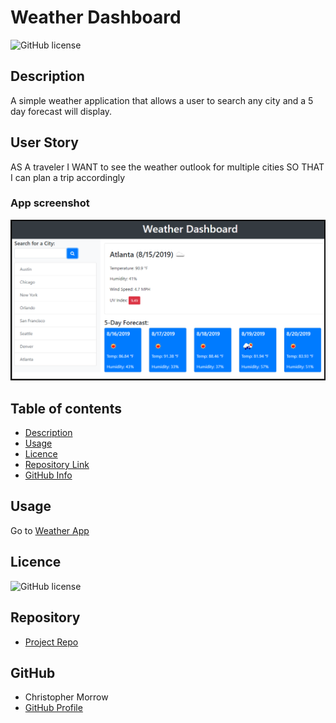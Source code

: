 # Weather Dashboard

![GitHub license](https://img.shields.io/badge/license-MIT-blue.svg)

## Description 

A simple weather application that allows a user to search any city and a 5 day forecast will display.

## User Story

AS A traveler
I WANT to see the weather outlook for multiple cities
SO THAT I can plan a trip accordingly


### App screenshot

![AppPhoto](./Assests/image.png)   

## Table of contents

- [Description](#Description)
- [Usage](#Usage)
- [Licence](#Licence)
- [Repository Link](#Repository)
- [GitHub Info](#GitHub) 

## Usage

Go to [Weather App](https://morrow7564.github.io/Weatherapp/) 

## Licence

![GitHub license](https://img.shields.io/badge/license-MIT-blue.svg)


## Repository

- [Project Repo](https://github.com/morrow7564/Weatherapp)


## GitHub

- Christopher Morrow
- [GitHub Profile](https://github.com/morrow7564)

